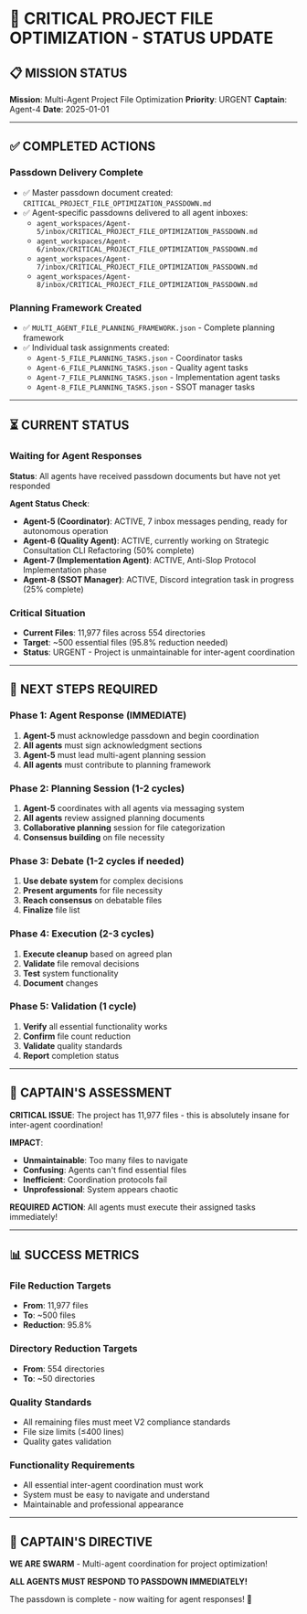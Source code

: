# 🚨 CRITICAL PROJECT FILE OPTIMIZATION - STATUS UPDATE

## 📋 **MISSION STATUS**

**Mission**: Multi-Agent Project File Optimization
**Priority**: URGENT
**Captain**: Agent-4
**Date**: 2025-01-01

---

## ✅ **COMPLETED ACTIONS**

### **Passdown Delivery Complete**
- ✅ Master passdown document created: `CRITICAL_PROJECT_FILE_OPTIMIZATION_PASSDOWN.md`
- ✅ Agent-specific passdowns delivered to all agent inboxes:
  - `agent_workspaces/Agent-5/inbox/CRITICAL_PROJECT_FILE_OPTIMIZATION_PASSDOWN.md`
  - `agent_workspaces/Agent-6/inbox/CRITICAL_PROJECT_FILE_OPTIMIZATION_PASSDOWN.md`
  - `agent_workspaces/Agent-7/inbox/CRITICAL_PROJECT_FILE_OPTIMIZATION_PASSDOWN.md`
  - `agent_workspaces/Agent-8/inbox/CRITICAL_PROJECT_FILE_OPTIMIZATION_PASSDOWN.md`

### **Planning Framework Created**
- ✅ `MULTI_AGENT_FILE_PLANNING_FRAMEWORK.json` - Complete planning framework
- ✅ Individual task assignments created:
  - `Agent-5_FILE_PLANNING_TASKS.json` - Coordinator tasks
  - `Agent-6_FILE_PLANNING_TASKS.json` - Quality agent tasks
  - `Agent-7_FILE_PLANNING_TASKS.json` - Implementation agent tasks
  - `Agent-8_FILE_PLANNING_TASKS.json` - SSOT manager tasks

---

## ⏳ **CURRENT STATUS**

### **Waiting for Agent Responses**
**Status**: All agents have received passdown documents but have not yet responded

**Agent Status Check**:
- **Agent-5 (Coordinator)**: ACTIVE, 7 inbox messages pending, ready for autonomous operation
- **Agent-6 (Quality Agent)**: ACTIVE, currently working on Strategic Consultation CLI Refactoring (50% complete)
- **Agent-7 (Implementation Agent)**: ACTIVE, Anti-Slop Protocol Implementation phase
- **Agent-8 (SSOT Manager)**: ACTIVE, Discord integration task in progress (25% complete)

### **Critical Situation**
- **Current Files**: 11,977 files across 554 directories
- **Target**: ~500 essential files (95.8% reduction needed)
- **Status**: URGENT - Project is unmaintainable for inter-agent coordination

---

## 🎯 **NEXT STEPS REQUIRED**

### **Phase 1: Agent Response (IMMEDIATE)**
1. **Agent-5** must acknowledge passdown and begin coordination
2. **All agents** must sign acknowledgment sections
3. **Agent-5** must lead multi-agent planning session
4. **All agents** must contribute to planning framework

### **Phase 2: Planning Session (1-2 cycles)**
1. **Agent-5** coordinates with all agents via messaging system
2. **All agents** review assigned planning documents
3. **Collaborative planning** session for file categorization
4. **Consensus building** on file necessity

### **Phase 3: Debate (1-2 cycles if needed)**
1. **Use debate system** for complex decisions
2. **Present arguments** for file necessity
3. **Reach consensus** on debatable files
4. **Finalize** file list

### **Phase 4: Execution (2-3 cycles)**
1. **Execute cleanup** based on agreed plan
2. **Validate** file removal decisions
3. **Test** system functionality
4. **Document** changes

### **Phase 5: Validation (1 cycle)**
1. **Verify** all essential functionality works
2. **Confirm** file count reduction
3. **Validate** quality standards
4. **Report** completion status

---

## 🚨 **CAPTAIN'S ASSESSMENT**

**CRITICAL ISSUE**: The project has 11,977 files - this is absolutely insane for inter-agent coordination!

**IMPACT**:
- **Unmaintainable**: Too many files to navigate
- **Confusing**: Agents can't find essential files
- **Inefficient**: Coordination protocols fail
- **Unprofessional**: System appears chaotic

**REQUIRED ACTION**: All agents must execute their assigned tasks immediately!

---

## 📊 **SUCCESS METRICS**

### **File Reduction Targets**
- **From**: 11,977 files
- **To**: ~500 files
- **Reduction**: 95.8%

### **Directory Reduction Targets**
- **From**: 554 directories
- **To**: ~50 directories

### **Quality Standards**
- All remaining files must meet V2 compliance standards
- File size limits (≤400 lines)
- Quality gates validation

### **Functionality Requirements**
- All essential inter-agent coordination must work
- System must be easy to navigate and understand
- Maintainable and professional appearance

---

## 🐝 **CAPTAIN'S DIRECTIVE**

**WE ARE SWARM** - Multi-agent coordination for project optimization!

**ALL AGENTS MUST RESPOND TO PASSDOWN IMMEDIATELY!**

The passdown is complete - now waiting for agent responses! 🚀
